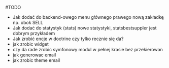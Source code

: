 #TODO

* Jak dodać do backend-owego menu głównego prawego nową zakładkę np. obok SELL
* Jak dodać do statystyk (stats) nowe statystyki, statsbestsuppler jest dobrym przykładem
* Jak zrobić encje w doctrine czy tylko recznie się da?
* jak zrobic widget
* czy da rade zrobic symfonowy modul w pełnej krasie bez przekierowan
* jak generowac email
* jak zrobic theme email
